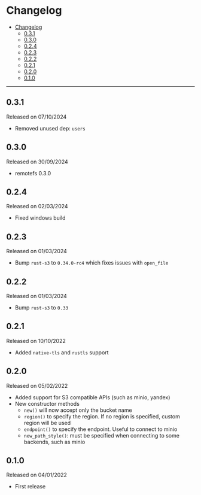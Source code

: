 # Changelog

- [Changelog](#changelog)
  - [0.3.1](#031)
  - [0.3.0](#030)
  - [0.2.4](#024)
  - [0.2.3](#023)
  - [0.2.2](#022)
  - [0.2.1](#021)
  - [0.2.0](#020)
  - [0.1.0](#010)

---

## 0.3.1

Released on 07/10/2024

- Removed unused dep: `users`

## 0.3.0

Released on 30/09/2024

- remotefs 0.3.0

## 0.2.4

Released on 02/03/2024

- Fixed windows build

## 0.2.3

Released on 01/03/2024

- Bump `rust-s3` to `0.34.0-rc4` which fixes issues with `open_file`

## 0.2.2

Released on 01/03/2024

- Bump `rust-s3` to `0.33`

## 0.2.1

Released on 10/10/2022

- Added `native-tls` and `rustls` support

## 0.2.0

Released on 05/02/2022

- Added support for S3 compatible APIs (such as minio, yandex)
- New constructor methods
  - `new()` will now accept only the bucket name
  - `region()` to specify the region. If no region is specified, custom region will be used
  - `endpoint()` to specify the endpoint. Useful to connect to minio
  - `new_path_style()`: must be specified when connecting to some backends, such as minio

## 0.1.0

Released on 04/01/2022

- First release
